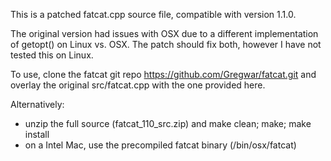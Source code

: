 This is a patched fatcat.cpp source file, compatible with version 1.1.0. 

The original version had issues with OSX due to a different implementation of getopt() on Linux vs. OSX. The patch should fix both, however I have not tested this on Linux.

To use, clone the fatcat git repo https://github.com/Gregwar/fatcat.git and overlay the original src/fatcat.cpp with the one provided here.

Alternatively:
- unzip the full source (fatcat_110_src.zip) and make clean; make; make install
- on a Intel Mac, use the precompiled fatcat binary (/bin/osx/fatcat) 
